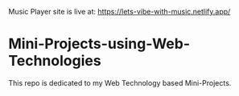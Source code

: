 Music Player site is live at: https://lets-vibe-with-music.netlify.app/

# Mini-Projects-using-Web-Technologies
This repo is dedicated to my Web Technology based Mini-Projects.
